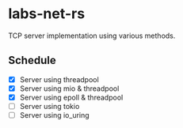 # labs-net-rs
TCP server implementation using various methods.

## Schedule
- [x] Server using threadpool
- [x] Server using mio & threadpool
- [x] Server using epoll & threadpool
- [ ] Server using tokio  
- [ ] Server using io_uring
